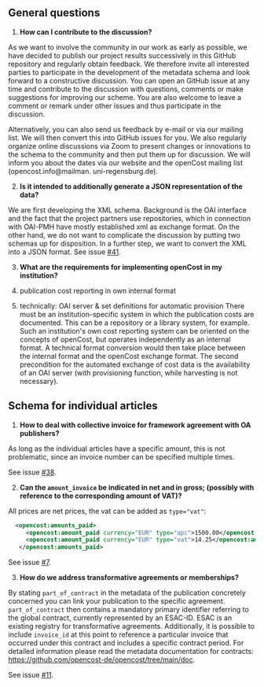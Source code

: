 ## General questions

1. **How can I contribute to the discussion?**

As we want to involve the community in our work as early as possible, we have decided to publish our project results successively in this GitHub repository and regularly obtain feedback. We therefore invite all interested parties to participate in the development of the metadata schema and look forward to a constructive discussion. You can open an GitHub issue at any time and contribute to the discussion with questions, comments or make suggestions for improving our scheme. You are also welcome to leave a comment or remark under other issues and thus participate in the discussion.

Alternatively, you can also send us feedback by e-mail or via our mailing list. We will then convert this into GitHub issues for you. We also regularly organize online discussions via Zoom to present changes or innovations to the schema to the community and then put them up for discussion. We will inform you about the dates via our website and the openCost mailing list (opencost.info@mailman. uni-regensburg.de).

2. **Is it intended to additionally generate a JSON representation of the data?**

We are first developing the XML schema. Background is the OAI interface and the fact that the project partners use repositories, which in connection with OAI-PMH have
mostly established xml as exchange format. On the other hand, we do not want to complicate the discussion by putting two schemas up for disposition. In a further step, we want to convert the XML into a JSON format.
See issue [#41](https://github.com/opencost-de/opencost/issues/41).  

3. **What are the requirements for implementing openCost in my institution?**

1. publication cost reporting in own internal format
2. technically: OAI server & set definitions for automatic provision
There must be an institution-specific system in which the publication costs are documented. This can be a repository or a library system, for example. Such an institution's own cost reporting system can be oriented on the concepts of openCost, but operates independently as an internal format. A technical format conversion would then take place between the internal format and the openCost exchange format. The second precondition for the automated exchange of cost data is the availability of an OAI server (with provisioning function, while harvesting is not necessary).

## Schema for individual articles

1. **How to deal with collective invoice for framework agreement with OA publishers?**

As long as the individual articles have a specific amount, this is not problematic, since an invoice number can be specified multiple times.

See issue [#38](https://github.com/opencost-de/opencost/issues/38).
   
2. **Can the `amount_invoice` be indicated in net and in gross; (possibly with reference to the corresponding amount of VAT)?**

All prices are net prices, the vat can be added as `type="vat"`:
   ```xml
     <opencost:amounts_paid>
        <opencost:amount_paid currency="EUR" type="apc">1500.00</opencost:amount_paid>
        <opencost:amount_paid currency="EUR" type="vat">14.25</opencost:amount_paid>
      </opencost:amounts_paid>
   ```
See issue [#7](https://github.com/opencost-de/opencost/issues/7).
   
3. **How do we address transformative agreements or memberships?**

By stating `part_of_contract` in the metadata of the publication concretely concerned you can link your publication to the specific agreement. `part_of_contract` then contains a mandatory primary identifier referring to the global contract, currently represented by an ESAC-ID. ESAC is an existing registry for transformative agreements. Additionally, it is possible to include `invoice_id` at this point to reference a particular invoice that occurred under this contract and includes a specific contract period. For detailed information please read the metadata documentation for contracts: https://github.com/opencost-de/opencost/tree/main/doc.
   
See issue [#11](https://github.com/opencost-de/opencost/issues/11).
